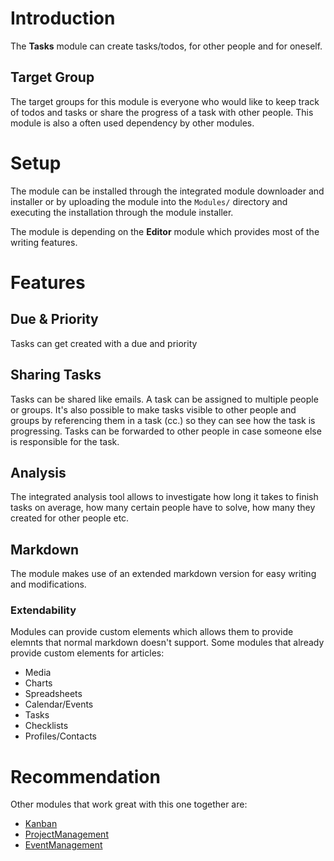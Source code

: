 # Introduction

The **Tasks** module can create tasks/todos, for other people and for oneself. 

## Target Group

The target groups for this module is everyone who would like to keep track of todos and tasks or share the progress of a task with other people. This module is also a often used dependency by other modules.

# Setup

The module can be installed through the integrated module downloader and installer or by uploading the module into the `Modules/` directory and executing the installation through the module installer. 

The module is depending on the **Editor** module which provides most of the writing features.

# Features

## Due & Priority

Tasks can get created with a due and priority 

## Sharing Tasks

Tasks can be shared like emails. A task can be assigned to multiple people or groups. It's also possible to make tasks visible to other people and groups by referencing them in a task (cc.) so they can see how the task is progressing. Tasks can be forwarded to other people in case someone else is responsible for the task.

## Analysis

The integrated analysis tool allows to investigate how long it takes to finish tasks on average, how many certain people have to solve, how many they created for other people etc.

## Markdown

The module makes use of an extended markdown version for easy writing and modifications. 

### Extendability

Modules can provide custom elements which allows them to provide elemnts that normal markdown doesn't support. Some modules that already provide custom elements for articles:

* Media
* Charts
* Spreadsheets
* Calendar/Events
* Tasks
* Checklists
* Profiles/Contacts

# Recommendation

Other modules that work great with this one together are:

* [Kanban](Kanban)
* [ProjectManagement](ProjectManagement)
* [EventManagement](EventManagement)